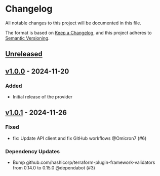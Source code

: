 # Changelog

All notable changes to this project will be documented in this file.

The format is based on [Keep a Changelog](https://keepachangelog.com/en/1.0.0/),
and this project adheres to [Semantic Versioning](https://semver.org/spec/v2.0.0.html).

## [Unreleased](https://github.com/CruGlobal/terraform-provider-semaphoreui/compare/v1.0.1...HEAD)

## [v1.0.0](https://github.com/CruGlobal/terraform-provider-semaphoreui/compare/v0.1.1...v1.0.0) - 2024-11-20

### Added

- Initial release of the provider

## [v1.0.1](https://github.com/CruGlobal/terraform-provider-semaphoreui/compare/main...v1.0.1) - 2024-11-26

### Fixed

- fix: Update API client and fix GitHub workflows @Omicron7 (#6)

### Dependency Updates

- Bump github.com/hashicorp/terraform-plugin-framework-validators from 0.14.0 to 0.15.0 @dependabot (#3)
